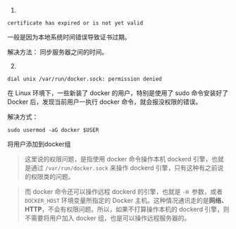 1.
```
certificate has expired or is not yet valid
```
一般是因为本地系统时间错误导致证书过期。

解决方法：
同步服务器之间的时间。

2.
```
dial unix /var/run/docker.sock: permission denied
```
在 Linux 环境下，一些新装了 docker 的用户，特别是使用了 sudo 命令安装好了 Docker 后，发现当前用户一执行 docker 命令，就会报没权限的错误。

解决方式：
```
sudo usermod -aG docker $USER
```

将用户添加到docker组

> 这里说的权限问题，是指使用 docker 命令操作本机 dockerd 引擎，也就是通过 `/var/run/docker.sock` 来操作 dockerd 引擎，只有这种有之前说的权限类的问题。

>而 docker 命令还可以操作远程 dockerd 的引擎，也就是 `-H `参数，或者 `DOCKER_HOST` 环境变量所指定的 Docker 主机。这种情况通讯走的是**网络、HTTP**，不会有权限问题。所以，如果不打算操作本机的 dockerd 引擎，则不需要将用户加入 docker 组，也是可以操作远程服务器的。
